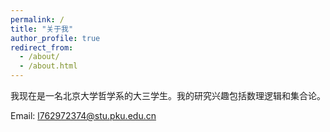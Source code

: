 ```yaml
---
permalink: /
title: "关于我"
author_profile: true
redirect_from: 
  - /about/
  - /about.html
---
```

我现在是一名北京大学哲学系的大三学生。我的研究兴趣包括数理逻辑和集合论。

Email: l762972374@stu.pku.edu.cn
